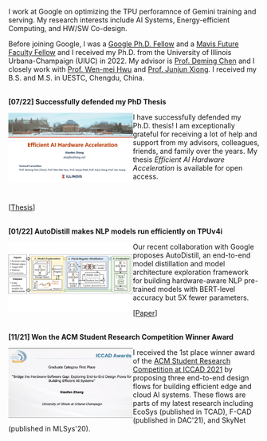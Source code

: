 I work at Google on optimizing the TPU perforamnce of Gemini training and serving. My research interests include AI Systems, Energy-efficient Computing, and HW/SW Co-design.


Before joining Google, I was a [Google Ph.D. Fellow](https://grad.illinois.edu/news/xiaofan-zhang-csl-engineering-student-receives-2020-google-phd-fellowship) and a [Mavis Future Faculty Fellow](https://mavis.grainger.illinois.edu/) and I received my Ph.D. from the University of Illinois Urbana-Champaign (UIUC) in 2022. My advisor is [Prof. Deming Chen](http://dchen.ece.illinois.edu/) and I closely work with [Prof. Wen-mei Hwu](https://research.nvidia.com/person/wen-mei-hwu) and [Prof. Junjun Xiong](https://www.xlab-ub.com/). I received my B.S. and M.S. in UESTC, Chengdu, China.<br><br>


**[07/22] Successfully defended my PhD Thesis**
<p>
<img src ="images/final_def.png" align ="left", width="250" height="140"> 
</p>

I have successfully defended my Ph.D. thesis! I am exceptionally grateful for receiving a lot of help and support from my advisors, colleagues, friends, and family over the years. My thesis *Efficient AI Hardware Acceleration* is available for open access.

<br>

[[Thesis](https://www.ideals.illinois.edu/items/126747)]
<br><br>

**[01/22] AutoDistill makes NLP models run efficiently on TPUv4i**
<p>
<img src ="images/autodistill.png" align ="left", width="250" height="140"> 
</p>

Our recent collaboration with Google proposes AutoDistill, an end-to-end model distillation and model architecture exploration framework for building hardware-aware NLP pre-trained models with BERT-level accuracy but 5X fewer parameters.
<br>

[[Paper](https://arxiv.org/pdf/2201.08539v1)]
<br><br>

**[11/21] Won the ACM Student Research Competition Winner Award**
<p>
<img src ="images/src_award.jpg" align ="left", width="250" height="140"> 
</p>

I received the 1st place winner award of the [ACM Student Research Competition at ICCAD 2021](https://www.sigda.org/sigda-events/src/) by proposing three end-to-end design flows for building efficient edge and cloud AI systems. These flows are parts of my latest research including EcoSys (published in TCAD), F-CAD (published in DAC'21), and SkyNet (published in MLSys'20).
<br><br>



